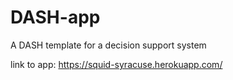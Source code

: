 # DASH-app
A DASH template for a decision support system

link to app: https://squid-syracuse.herokuapp.com/
